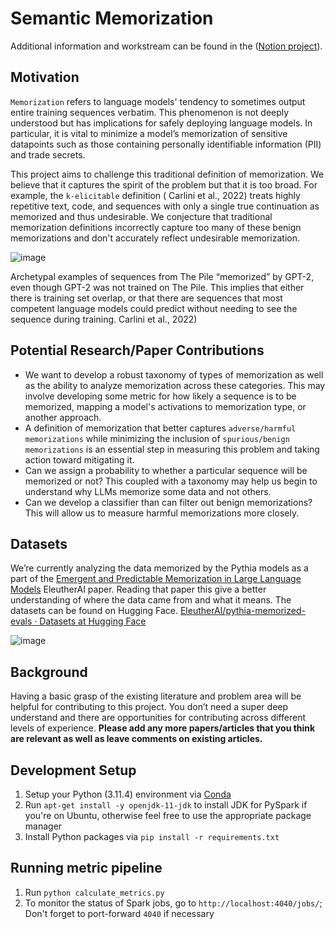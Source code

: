 # Semantic Memorization 

Additional information and workstream can be found in the ([Notion project](https://eleutherai.notion.site/Semantic-Memorization-eeba3b27f82e43f4b636d742f2914d4f)).

## Motivation

`Memorization` refers to language models' tendency to sometimes output entire training sequences verbatim. This phenomenon is not deeply understood but has implications for safely deploying language models. In particular, it is vital to minimize a model’s memorization of sensitive datapoints such as those containing personally identifiable information (PII) and trade secrets.

This project aims to challenge this traditional definition of memorization. We believe that it captures the spirit of the problem but that it is too broad. For example, the `k-elicitable` definition ( Carlini et al., 2022) treats highly repetitive text, code, and sequences with only a single true continuation as memorized and thus undesirable. We conjecture that traditional memorization definitions incorrectly capture too many of these benign memorizations and don't accurately reflect undesirable memorization.

![image](https://user-images.githubusercontent.com/17308542/225178468-e3014b13-513e-4d0d-a72b-26f900ec9932.png)

Archetypal examples of sequences from The Pile “memorized” by GPT-2, even though GPT-2 was not trained on The Pile. This implies that either there is training set overlap, or that there are sequences that most competent language models could predict without needing to see the sequence during training. Carlini et al., 2022)

## Potential Research/Paper Contributions

- We want to develop a robust taxonomy of types of memorization as well as the ability to analyze memorization across these categories. This may involve developing some metric for how likely a sequence is to be memorized, mapping a model's activations to memorization type, or another approach.
- A definition of memorization that better captures `adverse/harmful memorizations` while minimizing the inclusion of `spurious/benign memorizations` is an essential step in measuring this problem and taking action toward mitigating it.
- Can we assign a probability to whether a particular sequence will be memorized or not? This coupled with a taxonomy may help us begin to understand why LLMs memorize some data and not others.
- Can we develop a classifier than can filter out benign memorizations? This will allow us to measure harmful memorizations more closely.

## Datasets

We’re currently analyzing the data memorized by the Pythia models as a part of the [Emergent and Predictable Memorization in Large Language Models](https://cdn.discordapp.com/attachments/1029044901645652111/1084179731991244880/Interpretability-31.pdf) EleutherAI paper. Reading that paper this give a better understanding of where the data came from and what it means. The datasets can be found on Hugging Face. [EleutherAI/pythia-memorized-evals · Datasets at Hugging Face](https://huggingface.co/datasets/EleutherAI/pythia-memorized-evals)

![image](https://user-images.githubusercontent.com/17308542/225178619-98c2f26e-98f0-40b2-9034-1abf083e6329.png)

## Background

Having a basic grasp of the existing literature and problem area will be helpful for contributing to this project. You don’t need a super deep understand and there are opportunities for contributing across different levels of experience. **Please add any more papers/articles that you think are relevant as well as leave comments on existing articles.**

## Development Setup
1. Setup your Python (3.11.4) environment via [Conda](https://docs.conda.io/projects/miniconda/en/latest/)
2. Run `apt-get install -y openjdk-11-jdk` to install JDK for PySpark if you're on Ubuntu, otherwise feel free to use the appropriate package manager
3. Install Python packages via `pip install -r requirements.txt`

## Running metric pipeline
1. Run `python calculate_metrics.py`
2. To monitor the status of Spark jobs, go to `http://localhost:4040/jobs/`; Don't forget to port-forward `4040` if necessary

